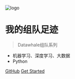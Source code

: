 ![logo](https://docsify.js.org/_media/icon.svg)

# 我的组队足迹

> Datawhale组队系列

* 机器学习、深度学习、大数据
* Python

[GitHub](https://github.com/Weihong-Liu/my-team-learning.git)
[Get Started](https://plutos.org.cn/my-team-learning/#/README)